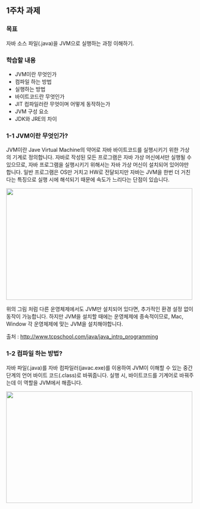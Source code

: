 
## 1주차 과제

### 목표
자바 소스 파일(.java)을 JVM으로 실행하는 과정 이해하기.
### 학습할 내용
- JVM이란 무엇인가
- 컴파일 하는 방법
- 실행하는 방법
- 바이트코드란 무엇인가
- JIT 컴파일러란 무엇이며 어떻게 동작하는가
- JVM 구성 요소
- JDK와 JRE의 차이

### 1-1 JVM이란 무엇인가?
JVM이란 Jave Virtual Machine의 약어로 자바 바이트코드를 실행시키기 위한 가상의 기계로 정의합니다. 자바로 작성된 모든 프로그램은 자바 가상 머신에서만 실행될 수 있으므로, 자바 프로그램을 실행시키기 위해서는 자바 가상 머신이 설치되어 있어야만 합니다. 일반 프로그램은 OS만 거치고 HW로 전달되지만 자바는 JVM을 한번 더 거친다는 특징으로 실행 시에 해석되기 때문에 속도가 느리다는 단점이 있습니다.   

<img src="http://www.tcpschool.com/lectures/img_java_jvm.png" width="500" height="300"> <br>   

위의 그림 처럼 다른 운영체제에서도 JVM만 설치되어 있다면, 추가적인 환경 설정 없이 동작이 가능합니다. 하지만 JVM을 설치할 때에는 운영체제에 종속적이므로, Mac, Window 각 운영체제에 맞는 JVM을 설치해야합니다.

출처 : <http://www.tcpschool.com/java/java_intro_programming> <br>   

### 1-2 컴파일 하는 방법?
자바 파일(.java)를 자바 컴파일러(javac.exe)를 이용하여 JVM이 이해할 수 있는 중간단계의 언어 바이트 코드(.class)로 바꿔줍니다. 실행 시, 바이트코드를 기계어로 바꿔주는데 이 역할을 JVM에서 해줍니다.   

<img src="C:\Users\sonjisu\Desktop\java\cmd.png" width="500" height="300"> <br>


